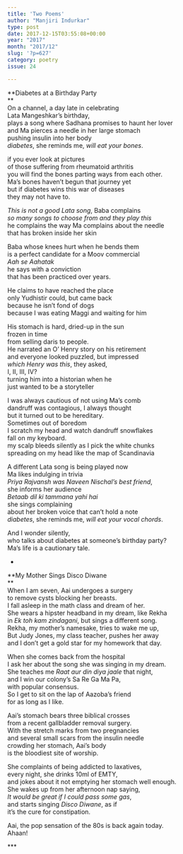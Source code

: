 ```yaml
---
title: 'Two Poems'
author: "Manjiri Indurkar"
type: post
date: 2017-12-15T03:55:08+00:00
year: "2017"
month: "2017/12"
slug: '?p=627'
category: poetry
issue: 24

---
```

**Diabetes at a Birthday Party  
**  
On a channel, a day late in celebrating  
Lata Mangeshkar’s birthday,  
plays a song where Sadhana promises to haunt her lover  
and Ma pierces a needle in her large stomach  
pushing insulin into her body  
_diabetes_, she reminds me, _will eat your bones_.

if you ever look at pictures  
of those suffering from rheumatoid arthritis  
you will find the bones parting ways from each other.  
Ma’s bones haven’t begun that journey yet  
but if diabetes wins this war of diseases  
they may not have to.

_This is not a good Lata song_, Baba complains  
_so many songs to choose from and they play this_  
he complains the way Ma complains about the needle  
that has broken inside her skin

Baba whose knees hurt when he bends them  
is a perfect candidate for a Moov commercial  
_Aah se Aahatak_  
he says with a conviction  
that has been practiced over years. 

He claims to have reached the place  
only Yudhistir could, but came back  
because he isn’t fond of dogs  
because I was eating Maggi and waiting for him 

His stomach is hard, dried-up in the sun  
frozen in time  
from selling daris to people.  
He narrated an O’ Henry story on his retirement  
and everyone looked puzzled, but impressed  
_which Henry was this_, they asked,  
I, II, III, IV?  
turning him into a historian when he  
just wanted to be a storyteller

I was always cautious of not using Ma’s comb  
dandruff was contagious, I always thought  
but it turned out to be hereditary.  
Sometimes out of boredom  
I scratch my head and watch dandruff snowflakes  
fall on my keyboard.  
my scalp bleeds silently as I pick the white chunks  
spreading on my head like the map of Scandinavia 

A different Lata song is being played now  
Ma likes indulging in trivia  
_Priya Rajvansh was Naveen Nischal’s best friend_,  
she informs her audience  
_Betaab dil ki tammana yahi hai_  
she sings complaining  
about her broken voice that can’t hold a note  
_diabetes_, she reminds me, _will eat your vocal chords_.

And I wonder silently,  
who talks about diabetes at someone’s birthday party?  
Ma’s life is a cautionary tale.

*

**My Mother Sings Disco Diwane  
**  
When I am seven, Aai undergoes a surgery  
to remove cysts blocking her breasts.  
I fall asleep in the math class and dream of her.  
She wears a hipster headband in my dream, like Rekha  
in _Ek toh kam zindagani_, but sings a different song.  
Rekha, my mother’s namesake, tries to wake me up,  
But Judy Jones, my class teacher, pushes her away  
and I don’t get a gold star for my homework that day.

When she comes back from the hospital  
I ask her about the song she was singing in my dream.  
She teaches me _Raat aur din diya jaale_ that night,  
and I win our colony’s Sa Re Ga Ma Pa,  
with popular consensus.  
So I get to sit on the lap of Aazoba’s friend  
for as long as I like. 

Aai’s stomach bears three biblical crosses  
from a recent gallbladder removal surgery.  
With the stretch marks from two pregnancies  
and several small scars from the insulin needle  
crowding her stomach, Aai’s body  
is the bloodiest site of worship. 

She complaints of being addicted to laxatives,  
every night, she drinks 10ml of EMTY,  
and jokes about it not emptying her stomach well enough.  
She wakes up from her afternoon nap saying,  
_It would be great if I could pass some gas_,  
and starts singing _Disco Diwane_, as if  
it’s the cure for constipation.

Aai, the pop sensation of the 80s is back again today.  
Ahaan!

\***
